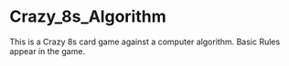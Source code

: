 # Crazy_8s_Algorithm
This is a Crazy 8s card game against a computer algorithm. Basic Rules appear in the game.
